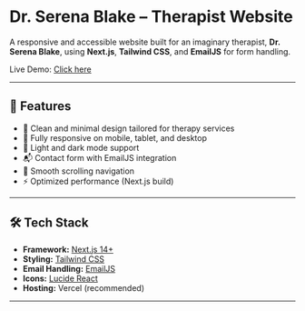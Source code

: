 # Dr. Serena Blake – Therapist Website

A responsive and accessible website built for an imaginary therapist, **Dr. Serena Blake**, using **Next.js**, **Tailwind CSS**, and **EmailJS** for form handling.

Live Demo: [Click here](https://dr-therapist-website.vercel.app/)

---

## 🌟 Features

- 🧠 Clean and minimal design tailored for therapy services
- 📱 Fully responsive on mobile, tablet, and desktop
- 🎨 Light and dark mode support
- 📬 Contact form with EmailJS integration
- 🧭 Smooth scrolling navigation
- ⚡️ Optimized performance (Next.js build)

---

## 🛠 Tech Stack

- **Framework:** [Next.js 14+](https://nextjs.org/)
- **Styling:** [Tailwind CSS](https://tailwindcss.com/)
- **Email Handling:** [EmailJS](https://www.emailjs.com/)
- **Icons:** [Lucide React](https://lucide.dev/)
- **Hosting:** Vercel (recommended)

---
